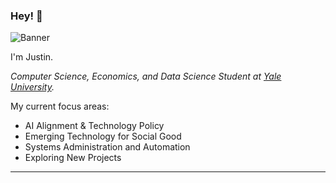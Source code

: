 ### Hey! 👋

![Banner](https://user-images.githubusercontent.com/68559240/210201833-0b63d44b-5ec1-44ab-8c09-2d939b8262ff.jpeg)

I'm Justin.
<p><em>Computer Science, Economics, and Data Science Student at <a href="https://cpsc.yale.edu/">Yale University</a>.</em>

My current focus areas:

- AI Alignment & Technology Policy
- Emerging Technology for Social Good
- Systems Administration and Automation
- Exploring New Projects
-----

<!--
**jcdominic/jcdominic** is a ✨ _special_ ✨ repository because its `README.md` (this file) appears on your GitHub profile.

Here are some ideas to get you started:

- 🔭 I’m currently working on ...
- 🌱 I’m currently learning ...
- 👯 I’m looking to collaborate on ...
- 🤔 I’m looking for help with ...
- 💬 Ask me about ...
- 📫 How to reach me: ...
- 😄 Pronouns: ...
- ⚡ Fun fact: ...
- <img align='right' src="https://avatars.githubusercontent.com/u/11656073?v=4" width="230" /> for reference
-->
